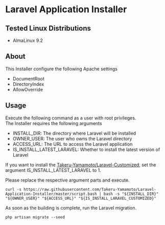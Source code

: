 # Laravel Application Installer

## Tested Linux Distributions

* AlmaLinux 9.2

## About

This Installer configure the following Apache settings

* DocumentRoot
* DirectoryIndex
* AllowOverride

## Usage

Execute the following command as a user with root privileges.  
The Installer requires the following arguments

* INSTALL_DIR: The directory where Laravel will be installed
* OWNER_USER: The user who owns the Laravel directory
* ACCESS_URL: The URL to access the Laravel application
* IS_INSTALL_LATEST_LARAVEL: Whether to install the latest version of Laravel

If you want to install the [Takeru-Yamamoto/Laravel-Customized](https://github.com/Takeru-Yamamoto/Laravel-Customized.git), set the argument IS_INSTALL_LATEST_LARAVEL to 1.

Please replace the respective argument parts and execute.

```
curl -s https://raw.githubusercontent.com/Takeru-Yamamoto/Laravel-Application-Installer/master/script.bash | bash -s "${INSTALL_DIR}" "${OWNER_USER}" "${ACCESS_URL}" "${IS_INSTALL_LARAVEL_CUSTOMIZED}"
```

As soon as the building is complete, run the Laravel migration.

```
php artisan migrate --seed
```